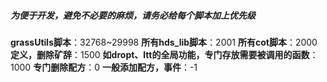 ##### 为便于开发，避免不必要的麻烦，请务必给每个脚本加上优先级

**grassUtils脚本**：32768~29998
**所有hds_lib脚本**：2001
**所有cot脚本**：2000
**定义，删除矿辞**：1500
**如dropt、ltt的全局功能，专门存放需要被调用的函数**：1000
**专门删除配方**：0
**一般添加配方，事件**：-1

